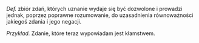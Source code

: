 _Def._ zbiór zdań, których uznanie wydaje się być dozwolone  i prowadzi jednak, poprzez poprawne rozumowanie, do uzasadnienia równoważności jakiegoś zdania i jego negacji. 

_Przykład._ Zdanie, które teraz wypowiadam jest kłamstwem.